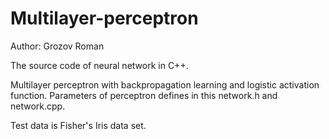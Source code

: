 # Multilayer-perceptron
Author: Grozov Roman

The source code of neural network in C++.

Multilayer perceptron with backpropagation learning and logistic activation function. 
Parameters of perceptron defines in this network.h and network.cpp.

Test data is Fisher's Iris data set.
